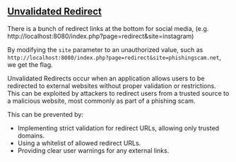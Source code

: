 ## [Unvalidated Redirect](https://cheatsheetseries.owasp.org/cheatsheets/Unvalidated_Redirects_and_Forwards_Cheat_Sheet.html)

There is a bunch of redirect links at the bottom for social media, (e.g. http://localhost:8080/index.php?page=redirect&site=instagram)

By modifying the `site` parameter to an unauthorized value, such as `http://localhost:8080/index.php?page=redirect&site=phishingscam.net`, we get the flag.

Unvalidated Redirects occur when an application allows users to be redirected to external websites without proper validation or restrictions. This can be exploited by attackers to redirect users from a trusted source to a malicious website, most commonly as part of a phishing scam.

This can be prevented by:

- Implementing strict validation for redirect URLs, allowing only trusted domains.
- Using a whitelist of allowed redirect URLs.
- Providing clear user warnings for any external links.
